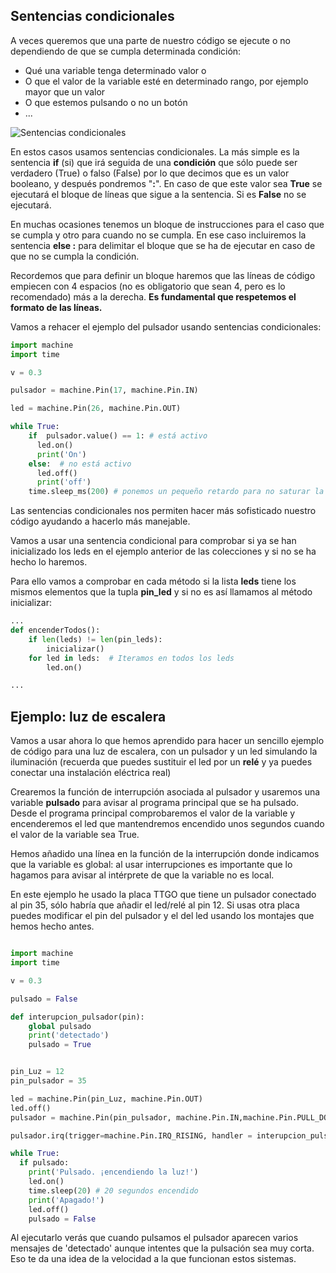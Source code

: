 ## Sentencias condicionales

A veces queremos que una parte de nuestro código se ejecute o no dependiendo de que se cumpla determinada condición:

* Qué una variable tenga determinado valor o
* O que el valor de la variable esté en determinado rango, por ejemplo mayor que un valor
* O que estemos pulsando o no un botón
* ...

![Sentencias condicionales](./images/Condición.png)

En estos casos usamos sentencias condicionales. La más simple es la sentencia **if** (si) que irá seguida de una **condición** que sólo puede ser verdadero (True) o falso (False) por lo que decimos que es un valor booleano, y después pondremos "**:**". En caso de que este valor sea **True** se ejecutará el bloque de líneas que sigue a la sentencia. Si es **False** no se ejecutará.

En muchas ocasiones tenemos un bloque de instrucciones para el caso que se cumpla y otro para cuando no se cumpla. En ese caso incluiremos la sentencia **else :** para delimitar el bloque que se ha de ejecutar en caso de que no se cumpla la condición.

Recordemos que para definir un bloque haremos que las líneas de código empiecen con 4 espacios (no es obligatorio que sean 4, pero es lo recomendado) más a la derecha. **Es fundamental que respetemos el formato de las líneas.**

Vamos a rehacer el ejemplo del pulsador usando sentencias condicionales:

```python
import machine
import time

v = 0.3

pulsador = machine.Pin(17, machine.Pin.IN)

led = machine.Pin(26, machine.Pin.OUT)

while True:
    if  pulsador.value() == 1: # está activo
      led.on()
      print('On')
    else:  # no está activo
      led.off()
      print('off')
    time.sleep_ms(200) # ponemos un pequeño retardo para no saturar la pantalla
```

Las sentencias condicionales nos permiten hacer más sofisticado nuestro código ayudando a hacerlo más manejable.

Vamos a usar una sentencia condicional para comprobar si ya se han inicializado los leds en el ejemplo anterior de las colecciones y si no se ha hecho lo haremos.

Para ello vamos a comprobar en cada método si la lista __leds__ tiene los mismos elementos que la tupla __pin_led__ y si no es así llamamos al método inicializar:

```python
...
def encenderTodos():
    if len(leds) != len(pin_leds):
        inicializar()
    for led in leds:  # Iteramos en todos los leds
        led.on() 

...

```



## Ejemplo: luz de escalera

Vamos a usar ahora lo que hemos aprendido para hacer un sencillo ejemplo de código para una luz de escalera, con un pulsador y un led simulando la iluminación (recuerda que puedes sustituir el led por un __relé__ y ya puedes conectar una instalación eléctrica real)

Crearemos la función de interrupción asociada al pulsador y usaremos una variable __pulsado__ para avisar al programa principal que se ha pulsado. Desde el programa principal comprobaremos el valor de la variable y encenderemos el led que mantendremos encendido unos segundos cuando el valor de la variable sea True.

Hemos añadido una línea en la función de la interrupción donde indicamos que la variable es global: al usar interrupciones es importante que lo hagamos para avisar al intérprete de que la variable no es local.

En este ejemplo he usado la placa TTGO que tiene un pulsador conectado al pin 35, sólo habría que añadir el led/relé al pin 12. Si usas otra placa puedes modificar el pin del pulsador y el del led usando los montajes que hemos hecho antes.

```python

import machine 
import time

v = 0.3

pulsado = False

def interupcion_pulsador(pin):
    global pulsado
    print('detectado')
    pulsado = True


pin_Luz = 12
pin_pulsador = 35

led = machine.Pin(pin_Luz, machine.Pin.OUT)
led.off()
pulsador = machine.Pin(pin_pulsador, machine.Pin.IN,machine.Pin.PULL_DOWN)

pulsador.irq(trigger=machine.Pin.IRQ_RISING, handler = interupcion_pulsador)

while True:
  if pulsado:
    print('Pulsado. ¡encendiendo la luz!')
    led.on()
    time.sleep(20) # 20 segundos encendido
    print('Apagado!')
    led.off()
    pulsado = False
```

Al ejecutarlo verás que cuando pulsamos el pulsador aparecen varios mensajes de 'detectado' aunque intentes que la pulsación sea muy corta. Eso te da una idea de la velocidad a la que funcionan estos sistemas.

